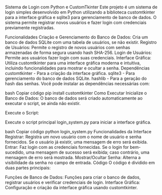 Sistema de Login com Python e CustomTkinter
Este projeto é um sistema de login simples desenvolvido em Python utilizando a biblioteca customtkinter para a interface gráfica e sqlite3 para gerenciamento de banco de dados. O sistema permite registrar novos usuários e fazer login com credenciais previamente registradas.

Funcionalidades
Criação e Gerenciamento do Banco de Dados: Cria um banco de dados SQLite com uma tabela de usuários, se não existir.
Registro de Usuários: Permite o registro de novos usuários com senhas armazenadas de forma segura usando hash SHA-256.
Login de Usuários: Permite aos usuários fazer login com suas credenciais.
Interface Gráfica: Utiliza customtkinter para uma interface gráfica moderna e intuitiva, incluindo funcionalidades para mostrar e ocultar a senha.
Dependências
customtkinter - Para a criação da interface gráfica.
sqlite3 - Para gerenciamento do banco de dados SQLite.
hashlib - Para a geração do hash das senhas.
Você pode instalar as dependências necessárias com:

bash
Copiar código
pip install customtkinter
Como Executar
Inicialize o Banco de Dados: O banco de dados será criado automaticamente ao executar o script, se ainda não existir.

Execute o Script:

Execute o script principal login_system.py para iniciar a interface gráfica.

bash
Copiar código
python login_system.py
Funcionalidades da Interface
Registrar: Registra um novo usuário com o nome de usuário e senha fornecidos. Se o usuário já existir, uma mensagem de erro será exibida.
Entrar: Faz login com as credenciais fornecidas. Se o login for bem-sucedido, uma mensagem de sucesso será exibida; caso contrário, uma mensagem de erro será mostrada.
Mostrar/Ocultar Senha: Alterna a visibilidade da senha no campo de entrada.
Código
O código é dividido em duas partes principais:

Funções de Banco de Dados: Funções para criar o banco de dados, registrar usuários e verificar credenciais de login.
Interface Gráfica: Configuração e criação da interface gráfica usando customtkinter.
